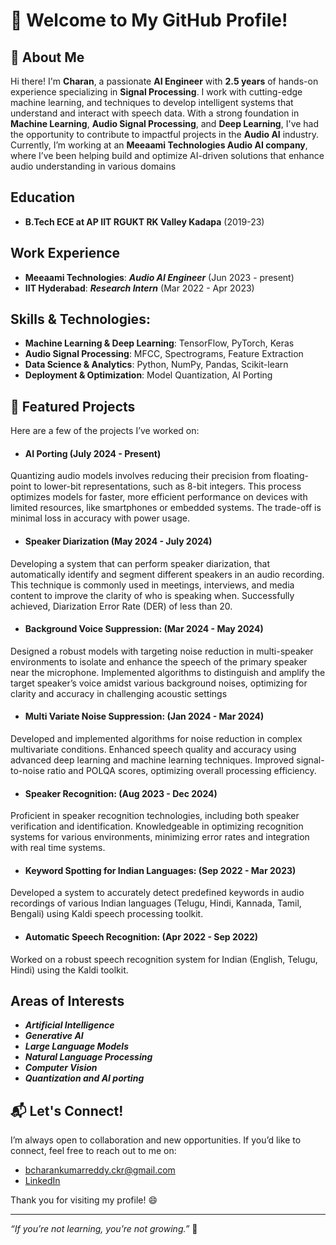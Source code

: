 # 👋 Welcome to My GitHub Profile!

## 🚀 About Me

Hi there! I'm **Charan**, a passionate **AI Engineer** with **2.5 years** of hands-on experience specializing in **Signal Processing**. I work with cutting-edge machine learning, and  techniques to develop intelligent systems that understand and interact with speech data. With a strong foundation in **Machine Learning**, **Audio Signal Processing**, and **Deep Learning**, I've had the opportunity to contribute to impactful projects in the **Audio AI** industry. Currently, I’m working at an **Meeaami Technologies Audio AI company**, where I’ve been helping build and optimize AI-driven solutions that enhance audio understanding in various domains

## Education
- **B.Tech ECE at AP IIT RGUKT RK Valley Kadapa** (2019-23)

## Work Experience
- **Meeaami Technologies**: **_Audio AI Engineer_** (Jun 2023 - present)
- **IIT Hyderabad**: **_Research Intern_** (Mar 2022 - Apr 2023)

## Skills & Technologies:
- **Machine Learning & Deep Learning**: TensorFlow, PyTorch, Keras
- **Audio Signal Processing**: MFCC, Spectrograms, Feature Extraction
- **Data Science & Analytics**: Python, NumPy, Pandas, Scikit-learn
- **Deployment & Optimization**: Model Quantization, AI Porting

## 🔧 Featured Projects

Here are a few of the projects I’ve worked on:

- #### AI Porting (July 2024 - Present)
Quantizing audio models involves reducing their precision from floating-point to lower-bit representations, such as 8-bit
integers. This process optimizes models for faster, more efficient performance on devices with limited resources, like
smartphones or embedded systems. The trade-off is minimal loss in accuracy with power usage.
- #### Speaker Diarization (May 2024 - July 2024)
Developing a system that can perform speaker diarization, that automatically identify and segment different speakers in
an audio recording. This technique is commonly used in meetings, interviews, and media content to improve the clarity
of who is speaking when. Successfully achieved, Diarization Error Rate (DER) of less than 20.
- #### Background Voice Suppression: (Mar 2024 - May 2024)
Designed a robust models with targeting noise reduction in multi-speaker environments to isolate and enhance the speech
of the primary speaker near the microphone. Implemented algorithms to distinguish and amplify the target speaker’s
voice amidst various background noises, optimizing for clarity and accuracy in challenging acoustic settings
- #### Multi Variate Noise Suppression: (Jan 2024 - Mar 2024)
Developed and implemented algorithms for noise reduction in complex multivariate conditions. Enhanced speech quality
and accuracy using advanced deep learning and machine learning techniques. Improved signal-to-noise ratio and POLQA
scores, optimizing overall processing efficiency.
- #### Speaker Recognition: (Aug 2023 - Dec 2024)
Proficient in speaker recognition technologies, including both speaker verification and identification. Knowledgeable in
optimizing recognition systems for various environments, minimizing error rates and integration with real time systems.
- #### Keyword Spotting for Indian Languages: (Sep 2022 - Mar 2023)
Developed a system to accurately detect predefined keywords in audio recordings of various Indian languages (Telugu,
Hindi, Kannada, Tamil, Bengali) using Kaldi speech processing toolkit.
- #### Automatic Speech Recognition: (Apr 2022 - Sep 2022)
Worked on a robust speech recognition system for Indian (English, Telugu, Hindi) using the Kaldi toolkit.

## Areas of Interests
- **_Artificial Intelligence_**
- **_Generative AI_**
- **_Large Language Models_**
- **_Natural Language Processing_**
- **_Computer Vision_**
- **_Quantization and AI porting_**

## 📬 Let's Connect!

I’m always open to collaboration and new opportunities. If you’d like to connect, feel free to reach out to me on:

- [bcharankumarreddy.ckr@gmail.com](mailto:bcharankumarreddy.ckr@gmail.com)
- [LinkedIn](https://www.linkedin.com/in/bcharankumarreddy/)

Thank you for visiting my profile! 😄

---

*“If you’re not learning, you’re not growing.”* 🚀
